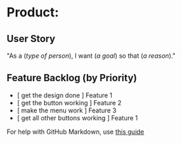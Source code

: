 # Product:

## User Story
"As a (*type of person*), I want (*a goal*) so that (*a reason*)."

## Feature Backlog (by Priority)
- [ get the design done ] Feature 1
- [ get the button working ] Feature 2
- [ make the menu work ] Feature 3
- [ get all other buttons working ] Feature 1

<!-- This is a comment and will not appear in the rendered Markdown -->
  
For help with GitHub Markdown, use [this guide](https://docs.github.com/en/get-started/writing-on-github/getting-started-with-writing-and-formatting-on-github/basic-writing-and-formatting-syntax)
